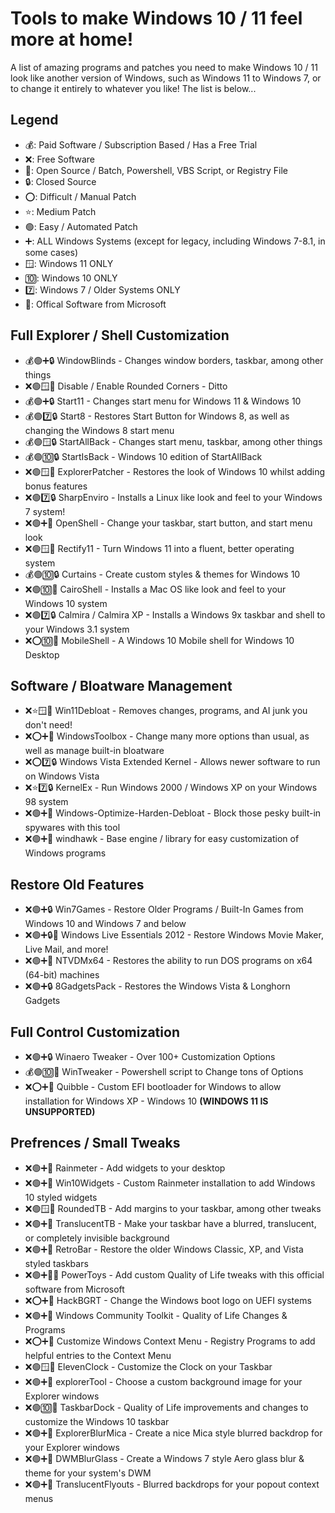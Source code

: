 # Tools to make Windows 10 / 11 feel more at home!
A list of amazing programs and patches you need to make Windows 10 / 11 look like another version of Windows, such as Windows 11 to Windows 7, or to change it entirely to whatever you like! The list is below...

## Legend
- 💰: Paid Software / Subscription Based / Has a Free Trial
- ❌: Free Software
- 💾: Open Source / Batch, Powershell, VBS Script, or Registry File
- 🔒: Closed Source
- ⭕: Difficult / Manual Patch
- ⭐: Medium Patch
- 🟢: Easy / Automated Patch
- ➕: ALL Windows Systems (except for legacy, including Windows 7-8.1, in some cases)
- 🪟: Windows 11 ONLY
- 🔟: Windows 10 ONLY
- 7️⃣: Windows 7 / Older Systems ONLY
- 🏢: Offical Software from Microsoft

## Full Explorer / Shell Customization
- 💰🟢➕🔒 WindowBlinds - Changes window borders, taskbar, among other things
- ❌🟢🪟💾 Disable / Enable Rounded Corners - Ditto
- 💰🟢➕🔒 Start11 - Changes start menu for Windows 11 & Windows 10
- 💰🟢7️⃣🔒 Start8 - Restores Start Button for Windows 8, as well as changing the Windows 8 start menu
- 💰🟢🪟🔒 StartAllBack - Changes start menu, taskbar, among other things
- 💰🟢🔟🔒 StartIsBack - Windows 10 edition of StartAllBack
- ❌🟢🪟💾 ExplorerPatcher - Restores the look of Windows 10 whilst adding bonus features
- ❌🟢7️⃣🔒 SharpEnviro - Installs a Linux like look and feel to your Windows 7 system!
- ❌🟢➕💾 OpenShell - Change your taskbar, start button, and start menu look
- ❌🟢🪟💾 Rectify11 - Turn Windows 11 into a fluent, better operating system
- 💰🟢🔟🔒 Curtains - Create custom styles & themes for Windows 10
- ❌🟢🔟💾 CairoShell - Installs a Mac OS like look and feel to your Windows 10 system
- ❌🟢7️⃣🔒 Calmira / Calmira XP - Installs a Windows 9x taskbar and shell to your Windows 3.1 system
- ❌⭕🔟💾 MobileShell - A Windows 10 Mobile shell for Windows 10 Desktop

## Software / Bloatware Management
- ❌⭐🪟💾 Win11Debloat - Removes changes, programs, and AI junk you don't need!
- ❌⭕➕💾 WindowsToolbox - Change many more options than usual, as well as manage built-in bloatware
- ❌⭕7️⃣🔒 Windows Vista Extended Kernel - Allows newer software to run on Windows Vista
- ❌⭐7️⃣🔒 KernelEx - Run Windows 2000 / Windows XP on your Windows 98 system
- ❌🟢➕💾 Windows-Optimize-Harden-Debloat - Block those pesky built-in spywares with this tool
- ❌🟢➕💾 windhawk - Base engine / library for easy customization of Windows programs

## Restore Old Features
- ❌🟢➕🔒 Win7Games - Restore Older Programs / Built-In Games from Windows 10 and Windows 7 and below
- ❌🟢➕🔒🏢 Windows Live Essentials 2012 - Restore Windows Movie Maker, Live Mail, and more!
- ❌🟢➕💾 NTVDMx64 - Restores the ability to run DOS programs on x64 (64-bit) machines
- ❌🟢➕🔒 8GadgetsPack - Restores the Windows Vista & Longhorn Gadgets

## Full Control Customization
- ❌🟢➕🔒 Winaero Tweaker - Over 100+ Customization Options
- 💰🟢🔟💾 WinTweaker - Powershell script to Change tons of Options
- ❌⭕➕💾 Quibble - Custom EFI bootloader for Windows to allow installation for Windows XP - Windows 10 **(WINDOWS 11 IS UNSUPPORTED)**

## Prefrences / Small Tweaks
- ❌🟢➕💾 Rainmeter - Add widgets to your desktop
- ❌🟢➕💾 Win10Widgets - Custom Rainmeter installation to add Windows 10 styled widgets
- ❌🟢🪟💾 RoundedTB - Add margins to your taskbar, among other tweaks
- ❌🟢➕💾 TranslucentTB - Make your taskbar have a blurred, translucent, or completely invisible background
- ❌🟢➕💾 RetroBar - Restore the older Windows Classic, XP, and Vista styled taskbars
- ❌🟢➕💾🏢 PowerToys - Add custom Quality of Life tweaks with this official software from Microsoft
- ❌⭕➕💾 HackBGRT - Change the Windows boot logo on UEFI systems
- ❌🟢➕💾 Windows Community Toolkit - Quality of Life Changes & Programs
- ❌⭕➕💾 Customize Windows Context Menu - Registry Programs to add helpful entries to the Context Menu
- ❌🟢🪟💾 ElevenClock - Customize the Clock on your Taskbar
- ❌🟢➕💾 explorerTool - Choose a custom background image for your Explorer windows
- ❌🟢🔟💾 TaskbarDock - Quality of Life improvements and changes to customize the Windows 10 taskbar
- ❌🟢➕💾 ExplorerBlurMica - Create a nice Mica style blurred backdrop for your Explorer windows
- ❌🟢➕💾 DWMBlurGlass - Create a Windows 7 style Aero glass blur & theme for your system's DWM
- ❌🟢➕💾 TranslucentFlyouts - Blurred backdrops for your popout context menus
